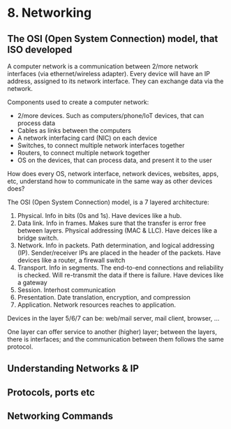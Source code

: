 # 8. Networking
## The OSI (Open System Connection) model, that ISO developed
A computer network is a communication between 2/more network interfaces (via ethernet/wireless adapter). Every device will have an IP address, assigned to its network interface. They can exchange data via the network. 

Components used to create a computer network:
- 2/more devices. Such as computers/phone/IoT devices, that can process data
- Cables as links between the computers
- A network interfacing card (NIC) on each device
- Switches, to connect multiple network interfaces together
- Routers, to connect multiple network together
- OS on the devices, that can process data, and present it to the user

How does every OS, network interface, network devices, websites, apps, etc, understand how to communicate in the same way as other devices does?

The OSI (Open System Connection) model, is a 7 layered architecture:
1. Physical. Info in bits (0s and 1s). Have devices like a hub. 
2. Data link. Info in frames. Makes sure that the transfer is error free between layers. Physical addressing (MAC & LLC). Have deices like a bridge switch. 
3. Network. Info in packets. Path determination, and logical addressing (IP). Sender/receiver IPs are placed in the header of the packets. Have devices like a router, a firewall switch
4. Transport. Info in segments. The end-to-end connections and reliability is checked. Will re-transmit the data if there is failure. Have devices like a gateway
5. Session. Interhost communication
6. Presentation. Date translation, encryption, and compression
7. Application. Network resources reaches to application.

Devices in the layer 5/6/7 can be: web/mail server, mail client, browser, ...

One layer can offer service to another (higher) layer; between the layers, there is interfaces; and the communication between them follows the same protocol. 

## Understanding Networks & IP



## Protocols, ports etc



## Networking Commands






































